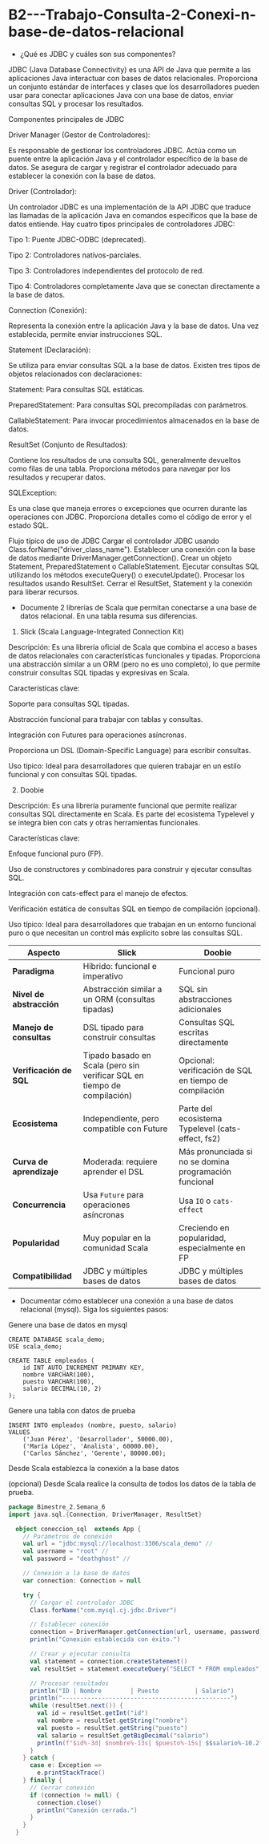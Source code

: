 # B2---Trabajo-Consulta-2-Conexi-n-base-de-datos-relacional

* ¿Qué es JDBC y cuáles son sus componentes?

JDBC (Java Database Connectivity) es una API de Java que permite a las aplicaciones Java interactuar con bases de datos relacionales. Proporciona un conjunto estándar de interfaces y clases que los desarrolladores pueden usar para conectar aplicaciones Java con una base de datos, enviar consultas SQL y procesar los resultados.

Componentes principales de JDBC

Driver Manager (Gestor de Controladores):

Es responsable de gestionar los controladores JDBC. Actúa como un puente entre la aplicación Java y el controlador específico de la base de datos. Se asegura de cargar y registrar el controlador adecuado para establecer la conexión con la base de datos.

Driver (Controlador):

Un controlador JDBC es una implementación de la API JDBC que traduce las llamadas de la aplicación Java en comandos específicos que la base de datos entiende. Hay cuatro tipos principales de controladores JDBC:

Tipo 1: Puente JDBC-ODBC (deprecated).

Tipo 2: Controladores nativos-parciales.

Tipo 3: Controladores independientes del protocolo de red.

Tipo 4: Controladores completamente Java que se conectan directamente a la base de datos.

Connection (Conexión):

Representa la conexión entre la aplicación Java y la base de datos. Una vez establecida, permite enviar instrucciones SQL.

Statement (Declaración):

Se utiliza para enviar consultas SQL a la base de datos. Existen tres tipos de objetos relacionados con declaraciones:

Statement: Para consultas SQL estáticas.

PreparedStatement: Para consultas SQL precompiladas con parámetros.

CallableStatement: Para invocar procedimientos almacenados en la base de datos.

ResultSet (Conjunto de Resultados):

Contiene los resultados de una consulta SQL, generalmente devueltos como filas de una tabla. Proporciona métodos para navegar por los resultados y recuperar datos.

SQLException:

Es una clase que maneja errores o excepciones que ocurren durante las operaciones con JDBC. Proporciona detalles como el código de error y el estado SQL.

Flujo típico de uso de JDBC
Cargar el controlador JDBC usando Class.forName("driver_class_name").
Establecer una conexión con la base de datos mediante DriverManager.getConnection().
Crear un objeto Statement, PreparedStatement o CallableStatement.
Ejecutar consultas SQL utilizando los métodos executeQuery() o executeUpdate().
Procesar los resultados usando ResultSet.
Cerrar el ResultSet, Statement y la conexión para liberar recursos.
  
* Documente 2 librerías de Scala que permitan conectarse a una base de datos relacional. En una tabla resuma sus diferencias.

1. Slick (Scala Language-Integrated Connection Kit)

Descripción: Es una librería oficial de Scala que combina el acceso a bases de datos relacionales con características funcionales y tipadas. Proporciona una abstracción similar a un ORM (pero no es uno completo), lo que permite construir consultas SQL tipadas y expresivas en Scala.

Características clave:

Soporte para consultas SQL tipadas.

Abstracción funcional para trabajar con tablas y consultas.

Integración con Futures para operaciones asíncronas.

Proporciona un DSL (Domain-Specific Language) para escribir consultas.

Uso típico: Ideal para desarrolladores que quieren trabajar en un estilo funcional y con consultas SQL tipadas.

2. Doobie
   
Descripción: Es una librería puramente funcional que permite realizar consultas SQL directamente en Scala. Es parte del ecosistema Typelevel y se integra bien con cats y otras herramientas funcionales.

Características clave:

Enfoque funcional puro (FP).

Uso de constructores y combinadores para construir y ejecutar consultas SQL.

Integración con cats-effect para el manejo de efectos.

Verificación estática de consultas SQL en tiempo de compilación (opcional).

Uso típico: Ideal para desarrolladores que trabajan en un entorno funcional puro o que necesitan un control más explícito sobre las consultas SQL.

| **Aspecto**              | **Slick**                                            | **Doobie**                                         |
|---------------------------|-----------------------------------------------------|---------------------------------------------------|
| **Paradigma**             | Híbrido: funcional e imperativo                     | Funcional puro                                    |
| **Nivel de abstracción**  | Abstracción similar a un ORM (consultas tipadas)    | SQL sin abstracciones adicionales                |
| **Manejo de consultas**   | DSL tipado para construir consultas                 | Consultas SQL escritas directamente              |
| **Verificación de SQL**   | Tipado basado en Scala (pero sin verificar SQL en tiempo de compilación) | Opcional: verificación de SQL en tiempo de compilación |
| **Ecosistema**            | Independiente, pero compatible con Future          | Parte del ecosistema Typelevel (cats-effect, fs2) |
| **Curva de aprendizaje**  | Moderada: requiere aprender el DSL                 | Más pronunciada si no se domina programación funcional |
| **Concurrencia**          | Usa `Future` para operaciones asíncronas           | Usa `IO` o `cats-effect`                         |
| **Popularidad**           | Muy popular en la comunidad Scala                  | Creciendo en popularidad, especialmente en FP    |
| **Compatibilidad**        | JDBC y múltiples bases de datos                    | JDBC y múltiples bases de datos                  |

  
* Documentar cómo establecer una conexión a una base de datos relacional (mysql). Siga los siguientes pasos:
  
Genere una base de datos en mysql
``` mysqul
CREATE DATABASE scala_demo;
USE scala_demo;

CREATE TABLE empleados (
    id INT AUTO_INCREMENT PRIMARY KEY,
    nombre VARCHAR(100),
    puesto VARCHAR(100),
    salario DECIMAL(10, 2)
);

```
Genere una tabla con datos de prueba
``` mysql
INSERT INTO empleados (nombre, puesto, salario)
VALUES 
    ('Juan Pérez', 'Desarrollador', 50000.00),
    ('María López', 'Analista', 60000.00),
    ('Carlos Sánchez', 'Gerente', 80000.00);

```
Desde Scala establezca la conexión a la base datos

(opcional) Desde Scala realice la consulta de todos los datos de la tabla de prueba. 

``` Scala
package Bimestre_2.Semana_6
import java.sql.{Connection, DriverManager, ResultSet}

  object coneccion_sql  extends App {
    // Parámetros de conexión
    val url = "jdbc:mysql://localhost:3306/scala_demo" //
    val username = "root" //
    val password = "deathghost" //

    // Conexión a la base de datos
    var connection: Connection = null

    try {
      // Cargar el controlador JDBC
      Class.forName("com.mysql.cj.jdbc.Driver")

      // Establecer conexión
      connection = DriverManager.getConnection(url, username, password)
      println("Conexión establecida con éxito.")

      // Crear y ejecutar consulta
      val statement = connection.createStatement()
      val resultSet = statement.executeQuery("SELECT * FROM empleados") // Reemplaza con tu tabla

      // Procesar resultados
      println("ID | Nombre        | Puesto          | Salario")
      println("-----------------------------------------------")
      while (resultSet.next()) {
        val id = resultSet.getInt("id")
        val nombre = resultSet.getString("nombre")
        val puesto = resultSet.getString("puesto")
        val salario = resultSet.getBigDecimal("salario")
        println(f"$id%-3d| $nombre%-13s| $puesto%-15s| $$salario%-10.2f")
      }
    } catch {
      case e: Exception =>
        e.printStackTrace()
    } finally {
      // Cerrar conexión
      if (connection != null) {
        connection.close()
        println("Conexión cerrada.")
      }
    }
  }


```

